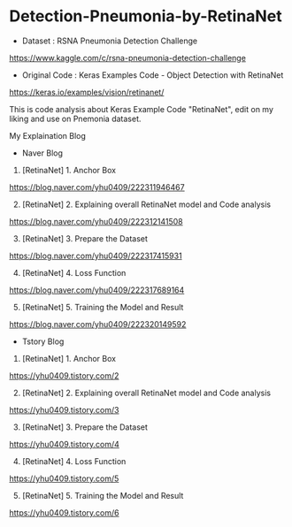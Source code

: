 # Detection-Pneumonia-by-RetinaNet

- Dataset : RSNA Pneumonia Detection Challenge

https://www.kaggle.com/c/rsna-pneumonia-detection-challenge



- Original Code : Keras Examples Code - Object Detection with RetinaNet

https://keras.io/examples/vision/retinanet/


This is code analysis about Keras Example Code "RetinaNet", edit on my liking and use on Pnemonia dataset.


My Explaination Blog

- Naver Blog
1. [RetinaNet] 1. Anchor Box 

https://blog.naver.com/yhu0409/222311946467


2. [RetinaNet] 2. Explaining overall RetinaNet model and Code analysis

https://blog.naver.com/yhu0409/222312141508


3. [RetinaNet] 3. Prepare the Dataset

https://blog.naver.com/yhu0409/222317415931


4. [RetinaNet] 4. Loss Function

https://blog.naver.com/yhu0409/222317689164


5. [RetinaNet] 5. Training the Model and Result

https://blog.naver.com/yhu0409/222320149592






- Tstory Blog
1. [RetinaNet] 1. Anchor Box 

https://yhu0409.tistory.com/2


2. [RetinaNet] 2. Explaining overall RetinaNet model and Code analysis

https://yhu0409.tistory.com/3


3. [RetinaNet] 3. Prepare the Dataset

https://yhu0409.tistory.com/4


4. [RetinaNet] 4. Loss Function

https://yhu0409.tistory.com/5


5. [RetinaNet] 5. Training the Model and Result

https://yhu0409.tistory.com/6
